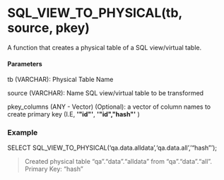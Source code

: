 # SQL_VIEW_TO_PHYSICAL(tb, source, pkey)

A function that creates a physical table of a SQL view/virtual table.

#### Parameters

tb (VARCHAR): Physical Table Name

source (VARCHAR): Name SQL view/virtual table to be transformed

pkey_columns (ANY - Vector) (Optional): a vector of column names to create primary key (I.E, **'"id"'**, **'"id","hash"'** )

### Example

SELECT SQL_VIEW_TO_PHYSICAL(‘qa.data.alldata’,‘qa.data.all’,’“hash”’);
> Created physical table “qa”.“data”.“alldata” from “qa”.“data”.“all”. Primary Key: “hash”
